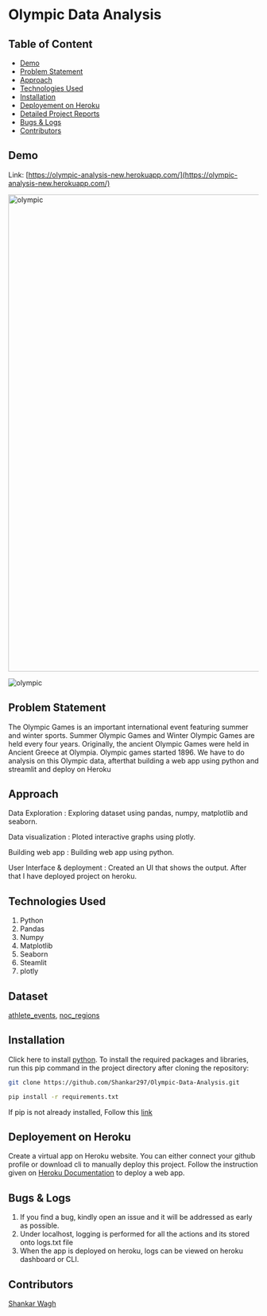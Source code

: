 # Olympic Data Analysis

## Table of Content
  * [Demo](#demo)
  * [Problem Statement](#problem-statement)
  * [Approach](#approach)
  * [Technologies Used](#technologies-used)
  * [Installation](#installation)
  * [Deployement on Heroku](#deployement-on-heroku)
  * [Detailed Project Reports](#detailed-project-reports)
  * [Bugs & Logs](#bugs--logs)
  * [Contributors](#contributors)

## Demo
Link: [https://olympic-analysis-new.herokuapp.com/](https://olympic-analysis-new.herokuapp.com/)

<img width="960" alt="olympic" src="https://user-images.githubusercontent.com/76767335/171232357-2d9a1ad1-af9d-48cf-8b6e-bafaa498f4cd.png">

![olympic](https://user-images.githubusercontent.com/76767335/171600505-a8c3e089-879e-4ac4-95c9-105488519751.gif)


## Problem Statement
The Olympic Games is an important international event featuring summer and winter sports. Summer Olympic Games and Winter Olympic Games are held every four years. Originally, the ancient Olympic Games were held in Ancient Greece at Olympia. Olympic games started 1896. We have to do analysis on this Olympic data, afterthat building a web app using python and streamlit and deploy on Heroku

## Approach
Data Exploration : Exploring dataset using pandas, numpy, matplotlib and seaborn.

Data visualization : Ploted interactive graphs using plotly.

Building web app : Building web app using python.

User Interface & deployment :  Created an UI that shows the output.
                          After that I have deployed project on heroku.
## Technologies Used
 
   1. Python 
   2. Pandas
   3. Numpy
   4. Matplotlib
   5. Seaborn
   6. Steamlit
   7. plotly

## Dataset
[athlete_events](https://github.com/Shankar297/Olympic-Data-Analysis/blob/main/athlete_events.csv), 
[noc_regions](https://github.com/Shankar297/Olympic-Data-Analysis/blob/main/noc_regions.csv)

## Installation
Click here to install [python](https://www.python.org/downloads/). To install the required packages and libraries, run this pip command in the project directory after cloning the repository:
```bash
git clone https://github.com/Shankar297/Olympic-Data-Analysis.git
```
```bash
pip install -r requirements.txt
```
If pip is not already installed, Follow this [link](https://pip.pypa.io/en/stable/installation/)

## Deployement on Heroku
Create a virtual app on Heroku website. You can either connect your github profile or download cli to manually deploy this project.
Follow the instruction given on [Heroku Documentation](https://devcenter.heroku.com/articles/getting-started-with-python) to deploy a web app.

## Bugs & Logs

1. If you find a bug, kindly open an issue and it will be addressed as early as possible.
2. Under localhost, logging is performed for all the actions and its stored onto logs.txt file
3. When the app is deployed on heroku, logs can be viewed on  heroku dashboard or CLI.

## Contributors
  [Shankar Wagh](https://github.com/Shankar297)
